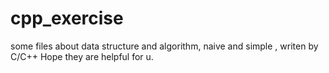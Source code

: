 # cpp_exercise
some files about data structure and algorithm, naive and simple , writen by C/C++
Hope they are helpful for u.
